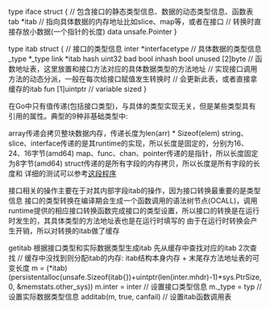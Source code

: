 ### 
type iface struct {
  // 包含接口的静态类型信息、数据的动态类型信息、函数表
  tab  *itab
  // 指向具体数据的内存地址比如slice、map等，或者在接口
  // 转换时直接存放小数据(一个指针的长度)
  data unsafe.Pointer
}

type itab struct {
  // 接口的类型信息
  inter  *interfacetype
  // 具体数据的类型信息
  _type  *_type
  link   *itab
  hash   uint32
  bad    bool 
  inhash bool
  unused [2]byte
  // 函数地址表，这里放置和接口方法对应的具体数据类型的方法地址
  // 实现接口调用方法的动态分派，一般在每次给接口赋值发生转换时
  // 会更新此表，或者直接拿缓存的itab
  fun    [1]uintptr // variable sized
}

在Go中只有值传递(包括接口类型)，与具体的类型实现无关，但是某些类型具有引用的属性。典型的9种非基础类型中:

array传递会拷贝整块数据内存，传递长度为len(arr) * Sizeof(elem)
string、slice、interface传递的是其runtime的实现，所以长度是固定的，分别为16、24、16字节(amd64)
map、func、chan、pointer传递的是指针，所以长度固定为8字节(amd64)
struct传递的是所有字段的内存拷贝，所以长度是所有字段的长度和
详细的测试可以参考[这段程序](pass_by_value_main.go)


接口相关的操作主要在于对其内部字段itab的操作，因为接口转换最重要的是类型信息
接口的类型转换在编译期会生成一个函数调用的语法树节点(OCALL)，调用runtime提供的相应接口转换函数完成接口的类型设置，所以接口的转换是在运行时发生的，其具体类型的方法地址表也是在运行时填写的
由于在运行时转换会产生开销，所以对转换的itab做了缓存


getitab  根据接口类型和实际数据类型生成itab 
先从缓存中查找对应的itab  2次查找
// 缓存中没找到则分配itab的内存: itab结构本身内存 + 末尾存方法地址表的可变长度
  m = (*itab)(persistentalloc(unsafe.Sizeof(itab{})+uintptr(len(inter.mhdr)-1)*sys.PtrSize, 0, &memstats.other_sys))
  m.inter = inter           // 设置接口类型信息
  m._type = typ             // 设置实际数据类型信息
  additab(m, true, canfail) // 设置itab函数调用表

